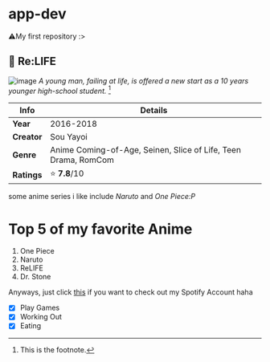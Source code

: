 # app-dev
⚠️My first repository :>

## :pill: **Re:LIFE**
![image](https://images.squarespace-cdn.com/content/v1/5ccabcf60b77bdbb3acaf70a/1584259048405-HSTXTANDE4FXVJICYL55/b6fa1afff1671f2a927dfd65b8eb0582.jpg?format=1000w)
*A young man, failing at life, is offered a new start as a 10 years younger high-school student.* [^1]

| **Info** | **Details** |
| ----------- | ----------- |
| **Year** | 2016-2018 |
| **Creator** | Sou Yayoi |
| **Genre** | Anime Coming-of-Age, Seinen, Slice of Life, Teen Drama, RomCom| 
| **Ratings** | :star: **7.8**/10 |

some anime series i like include *Naruto* and *One Piece:P*
# Top 5 of my favorite Anime
1. One Piece
2. Naruto
3. ReLIFE
4. Dr. Stone

Anyways, just click [this](https://open.spotify.com/user/whi5r4pcgftq4jvtphehrm2vh?si=b613d3321c8d4a93) if you want to check out my Spotify Account haha

- [x] Play Games
- [x] Working Out
- [x] Eating

[^1]: This is the footnote.
